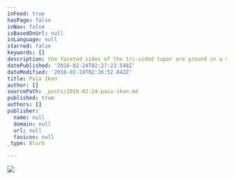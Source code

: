 ```yaml
---
inFeed: true
hasPage: false
inNav: false
isBasedOnUrl: null
inLanguage: null
starred: false
keywords: []
description: the faceted sides of the tri-sided taper are ground in a manner that encourages touching
datePublished: '2016-02-24T02:27:23.548Z'
dateModified: '2016-02-24T02:26:52.842Z'
title: Paia Ikon
author: []
sourcePath: _posts/2016-02-24-paia-ikon.md
published: true
authors: []
publisher:
  name: null
  domain: null
  url: null
  favicon: null
_type: Blurb

---
```

![](https://the-grid-user-content.s3-us-west-2.amazonaws.com/9fdd2411-6bb0-4a5a-9464-fef85a910dc9.png)